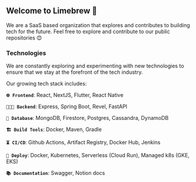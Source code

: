 ## Welcome to Limebrew 👋
We are a SaaS based organization that explores and contributes to building tech for the future.
Feel free to explore and contribute to our public repositories 😊

### Technologies
We are constantly exploring and experimenting with new technologies to ensure that we stay at the forefront of the tech industry. 

Our growing tech stack includes:

**`🌐 Frontend`**: React, NextJS, Flutter, React Native

**`🧑🏻‍💻 Backend`**: Express, Spring Boot, Revel, FastAPI

**`💽 Database`**: MongoDB, Firestore, Postgres, Cassandra, DynamoDB

**`🏗️ Build Tools`**: Docker, Maven, Gradle

**`⏳ CI/CD`**: Github Actions, Artifact Registry, Docker Hub, Jenkins

**`🚀 Deploy`**: Docker, Kubernetes, Serverless (Cloud Run), Managed k8s (GKE, EKS)

**`📚 Documentation`**: Swagger, Notion docs
